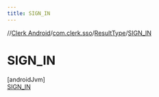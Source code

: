 ```yaml
---
title: SIGN_IN
---
```

//[Clerk Android](../../../../index.html)/[com.clerk.sso](../../index.html)/[ResultType](../index.html)/[SIGN_IN](index.html)



# SIGN_IN



[androidJvm]\
[SIGN_IN](index.html)


